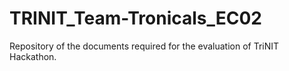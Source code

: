 # TRINIT_Team-Tronicals_EC02
Repository of the documents required for the evaluation of TriNIT Hackathon.
